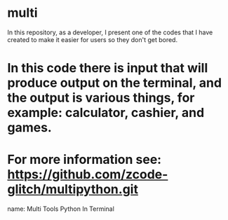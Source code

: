# multi
In this repository, as a developer, I present one of the codes that I have created to make it easier for users so they don't get bored.
# In this code there is input that will produce output on the terminal, and the output is various things, for example: calculator, cashier, and games.
# For more information see: https://github.com/zcode-glitch/multipython.git

name: Multi Tools Python In Terminal
